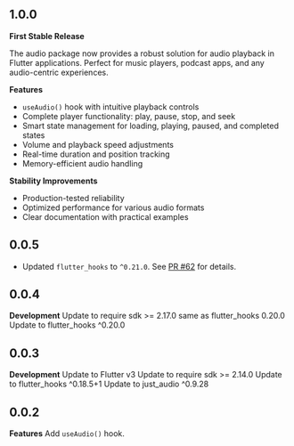## 1.0.0

**First Stable Release**

The audio package now provides a robust solution for audio playback in Flutter applications.
Perfect for music players, podcast apps, and any audio-centric experiences.

**Features**
- `useAudio()` hook with intuitive playback controls
- Complete player functionality: play, pause, stop, and seek
- Smart state management for loading, playing, paused, and completed states  
- Volume and playback speed adjustments
- Real-time duration and position tracking
- Memory-efficient audio handling

**Stability Improvements**
- Production-tested reliability
- Optimized performance for various audio formats
- Clear documentation with practical examples

## 0.0.5

- Updated `flutter_hooks` to `^0.21.0`. See [PR #62](https://github.com/wasabeef/flutter_use/pull/62) for details.

## 0.0.4

**Development**
Update to require sdk >= 2.17.0 same as flutter_hooks 0.20.0
Update to flutter_hooks ^0.20.0

## 0.0.3

**Development**
Update to Flutter v3
Update to require sdk >= 2.14.0
Update to flutter_hooks ^0.18.5+1
Update to just_audio ^0.9.28

## 0.0.2

**Features**
Add `useAudio()` hook.
